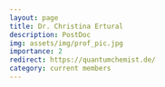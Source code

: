 ```yaml
---
layout: page
title: Dr. Christina Ertural
description: PostDoc
img: assets/img/prof_pic.jpg
importance: 2
redirect: https://quantumchemist.de/
category: current members
---
```

